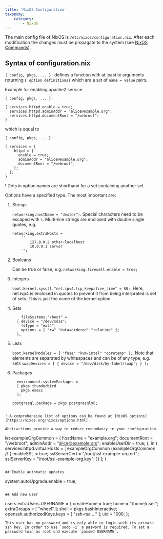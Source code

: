 ```yaml
---
title: 'NixOS Configuration'
taxonomy:
    category:
        - NixOS
---
```


The main config file of NixOS is `/etc/nixos/configuration.nix`. After each modification the changes must be propagate to the system (see [NixOS Commands](../nixos-commands)).

## Syntax of configuration.nix
`{ config, pkgs, ... }:` defines a function with at least to arguments returning `{ option definitions}` which are a set of `name = value` pairs.

Example for enabling apache2 service
```
{ config, pkgs, ... }:

{ services.httpd.enable = true;
  services.httpd.adminAddr = "alice@example.org";
  services.httpd.documentRoot = "/webroot";
}
```
which is equal to
```
{ config, pkgs, ... }:

{ services = {
    httpd = {
      enable = true;
      adminAddr = "alice@example.org";
      documentRoot = "/webroot";
    };
  };
}
```
! Dots in option names are shorthand for a set containing another set

Options have a specified type. The most important are:
1. Strings
	
    `networking.hostName = "dexter";`. 
    Special characters need to be escaped with `\`. Multi-line strings are enclosed with double single quotes, e.g.
    ```
    networking.extraHosts =
        ''
            127.0.0.2 other-localhost
            10.0.0.1 server
        '';
    ```
1. Booleans
	
    Can be true or false, e.g. `networking.firewall.enable = true;`
1. Integers
	
    `boot.kernel.sysctl."net.ipv4.tcp_keepalive_time" = 60;`.
    Here, net.ivp4 is enclosed in quotes to prevent it from being interprated is set of sets. This is just the name of the kernel option
    
1. Sets

	```
        fileSystems."/boot" =
      { device = "/dev/sda1";
        fsType = "ext4";
        options = [ "rw" "data=ordered" "relatime" ];
      };
	```
    
1. Lists

	`boot.kernelModules = [ "fuse" "kvm-intel" "coretemp" ];`.
    Note that elements are separated by whitespaces and can be of any type, e.g. sets `swapDevices = [ { device = "/dev/disk/by-label/swap"; } ];`
    
1. Packages

	```
      environment.systemPackages =
      [ pkgs.thunderbird
        pkgs.emacs
      ];

    postgresql.package = pkgs.postgresql90;
```

! A comprehensive list of options can be found at [NixOS options](https://nixos.org/nixos/options.html).

Abstractions provide a way to reduce redundancy in your configuration.
```
let
  exampleOrgCommon =
    { hostName = "example.org";
      documentRoot = "/webroot";
      adminAddr = "alice@example.org";
      enableUserDir = true;
    };
in
{
  services.httpd.virtualHosts =
    [ exampleOrgCommon
      (exampleOrgCommon // {
        enableSSL = true;
        sslServerCert = "/root/ssl-example-org.crt";
        sslServerKey = "/root/ssl-example-org.key";
      })
    ];
}
```

## Enable automatic updates
```
system.autoUpgrade.enable = true;
```

## Add new user
```
  users.extraUsers.USERNAME = {
    createHome = true;
    home = "/home/user";
    extraGroups = [ "wheel" ];
    shell = pkgs.bashInteractive;
    openssh.authorizedKeys.keys = [ "ssh-rsa ..." ];
    uid = 1000;
  };
```
This user has no password and is only able to login with its private ssh key. In order to use `sudo -i` a pasword is required. To set a password loin as root und execute `passwd USERNAME`. 